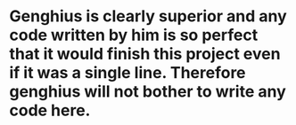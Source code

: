 # Genghius is clearly superior and any code written by him is so perfect that it would finish this project even if it was a single line. Therefore genghius will not bother to write any code here.
